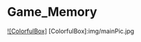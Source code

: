 # Game_Memory
[![ColorfulBox]](https://codersunnylau.github.io/Game_Memory)
[ColorfulBox]:img/mainPic.jpg
